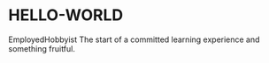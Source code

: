 # HELLO-WORLD
EmployedHobbyist
The start of a committed learning experience and something fruitful.
